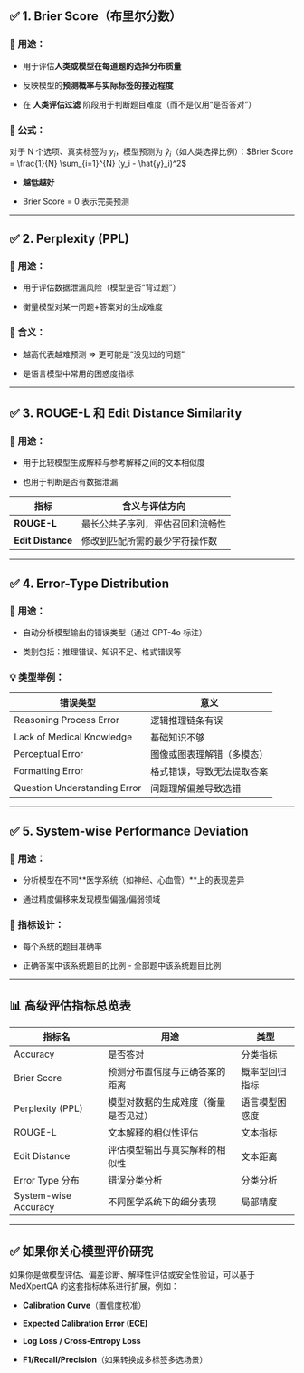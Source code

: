 ## ✅ 1. **Brier Score**（布里尔分数）

### 📌 用途：

- 用于评估**人类或模型在每道题的选择分布质量**
    
- 反映模型的**预测概率与实际标签的接近程度**
    
- 在 **人类评估过滤** 阶段用于判断题目难度（而不是仅用“是否答对”）
    

### 📐 公式：

对于 N 个选项、真实标签为 $y_i​$，模型预测为 $\hat{y}_i$​（如人类选择比例）：$Brier Score = \frac{1}{N} \sum_{i=1}^{N} (y_i - \hat{y}_i)^2$

- **越低越好**
    
- Brier Score = 0 表示完美预测
    

---

## ✅ 2. **Perplexity (PPL)**

### 📌 用途：

- 用于评估数据泄漏风险（模型是否“背过题”）
    
- 衡量模型对某一问题+答案对的生成难度
    

### 🧠 含义：

- 越高代表越难预测 => 更可能是“没见过的问题”
    
- 是语言模型中常用的困惑度指标
    

---

## ✅ 3. **ROUGE-L** 和 **Edit Distance Similarity**

### 📌 用途：

- 用于比较模型生成解释与参考解释之间的文本相似度
    
- 也用于判断是否有数据泄漏
    

| 指标                | 含义与评估方向          |
| ----------------- | ---------------- |
| **ROUGE-L**       | 最长公共子序列，评估召回和流畅性 |
| **Edit Distance** | 修改到匹配所需的最少字符操作数  |

---

## ✅ 4. **Error-Type Distribution**

### 📌 用途：

- 自动分析模型输出的错误类型（通过 GPT-4o 标注）
    
- 类别包括：推理错误、知识不足、格式错误等
    

### 💡 类型举例：

|错误类型|意义|
|---|---|
|Reasoning Process Error|逻辑推理链条有误|
|Lack of Medical Knowledge|基础知识不够|
|Perceptual Error|图像或图表理解错（多模态）|
|Formatting Error|格式错误，导致无法提取答案|
|Question Understanding Error|问题理解偏差导致选错|

---

## ✅ 5. **System-wise Performance Deviation**

### 📌 用途：

- 分析模型在不同**医学系统（如神经、心血管）**上的表现差异
    
- 通过精度偏移来发现模型偏强/偏弱领域
    

### 🎯 指标设计：

- 每个系统的题目准确率 
    
- 正确答案中该系统题目的比例 - 全部题中该系统题目比例
    

---

## 📊 高级评估指标总览表

|指标名|用途|类型|
|---|---|---|
|Accuracy|是否答对|分类指标|
|Brier Score|预测分布置信度与正确答案的距离|概率型回归指标|
|Perplexity (PPL)|模型对数据的生成难度（衡量是否见过）|语言模型困惑度|
|ROUGE-L|文本解释的相似性评估|文本指标|
|Edit Distance|评估模型输出与真实解释的相似性|文本距离|
|Error Type 分布|错误分类分析|分类分析|
|System-wise Accuracy|不同医学系统下的细分表现|局部精度|

---

## ✅ 如果你关心模型评价研究

如果你是做模型评估、偏差诊断、解释性评估或安全性验证，可以基于 MedXpertQA 的这套指标体系进行扩展，例如：

- **Calibration Curve**（置信度校准）
    
- **Expected Calibration Error (ECE)**
    
- **Log Loss / Cross-Entropy Loss**
    
- **F1/Recall/Precision**（如果转换成多标签多选场景）